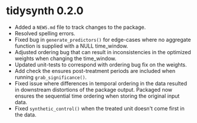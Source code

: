 # tidysynth 0.2.0

* Added a `NEWS.md` file to track changes to the package.
* Resolved spelling errors. 
* Fixed bug in `generate_predictors()` for edge-cases where no aggregate function is supplied with a NULL time_window.
* Adjusted ordering bug that can result in inconsistencies in the optimized weights when changing the time_window.
* Updated unit-tests to correspond with ordering bug fix on the weights.
* Add check the ensures post-treatment periods are included when running `grab_significance()`.
* Fixed issue where differences in temporal ordering in the data resulted in downstream distortions of the package output. Packaged now ensures the sequential time ordering when storing the original input data.
* Fixed `synthetic_control()` when the treated unit doesn't come first in the data. 
